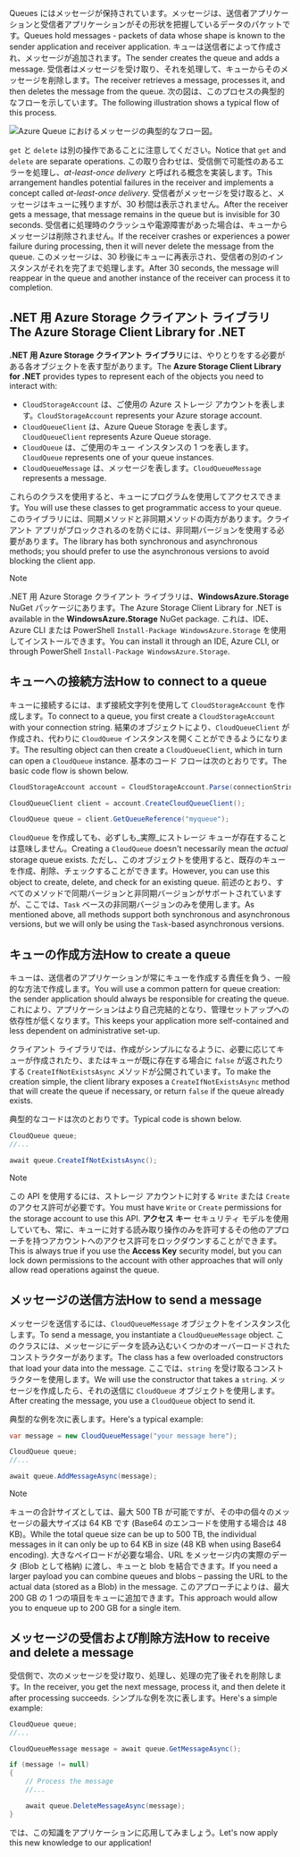 <span data-ttu-id="98cde-101">Queues にはメッセージが保持されています。メッセージは、送信者アプリケーションと受信者アプリケーションがその形状を把握しているデータのパケットです。</span><span class="sxs-lookup"><span data-stu-id="98cde-101">Queues hold messages - packets of data whose shape is known to the sender application and receiver application.</span></span> <span data-ttu-id="98cde-102">キューは送信者によって作成され、メッセージが追加されます。</span><span class="sxs-lookup"><span data-stu-id="98cde-102">The sender creates the queue and adds a message.</span></span> <span data-ttu-id="98cde-103">受信者はメッセージを受け取り、それを処理して、キューからそのメッセージを削除します。</span><span class="sxs-lookup"><span data-stu-id="98cde-103">The receiver retrieves a message, processes it, and then deletes the message from the queue.</span></span> <span data-ttu-id="98cde-104">次の図は、このプロセスの典型的なフローを示しています。</span><span class="sxs-lookup"><span data-stu-id="98cde-104">The following illustration shows a typical flow of this process.</span></span>

![Azure Queue におけるメッセージの典型的なフロー図。](../media/6-message-flow.png)

<span data-ttu-id="98cde-106">`get` と `delete` は別の操作であることに注意してください。</span><span class="sxs-lookup"><span data-stu-id="98cde-106">Notice that `get` and `delete` are separate operations.</span></span> <span data-ttu-id="98cde-107">この取り合わせは、受信側で可能性のあるエラーを処理し、_at-least-once delivery_ と呼ばれる概念を実装します。</span><span class="sxs-lookup"><span data-stu-id="98cde-107">This arrangement handles potential failures in the receiver and implements a concept called _at-least-once delivery_.</span></span> <span data-ttu-id="98cde-108">受信者がメッセージを受け取ると、メッセージはキューに残りますが、30 秒間は表示されません。</span><span class="sxs-lookup"><span data-stu-id="98cde-108">After the receiver gets a message, that message remains in the queue but is invisible for 30 seconds.</span></span> <span data-ttu-id="98cde-109">受信者に処理時のクラッシュや電源障害があった場合は、キューからメッセージは削除されません。</span><span class="sxs-lookup"><span data-stu-id="98cde-109">If the receiver crashes or experiences a power failure during processing, then it will never delete the message from the queue.</span></span> <span data-ttu-id="98cde-110">このメッセージは、30 秒後にキューに再表示され、受信者の別のインスタンスがそれを完了まで処理します。</span><span class="sxs-lookup"><span data-stu-id="98cde-110">After 30 seconds, the message will reappear in the queue and another instance of the receiver can process it to completion.</span></span>

## <a name="the-azure-storage-client-library-for-net"></a><span data-ttu-id="98cde-111">.NET 用 Azure Storage クライアント ライブラリ</span><span class="sxs-lookup"><span data-stu-id="98cde-111">The Azure Storage Client Library for .NET</span></span>

<span data-ttu-id="98cde-112">**.NET 用 Azure Storage クライアント ライブラリ**には、やりとりをする必要がある各オブジェクトを表す型があります。</span><span class="sxs-lookup"><span data-stu-id="98cde-112">The **Azure Storage Client Library for .NET** provides types to represent each of the objects you need to interact with:</span></span>

- <span data-ttu-id="98cde-113">`CloudStorageAccount` は、ご使用の Azure ストレージ アカウントを表します。</span><span class="sxs-lookup"><span data-stu-id="98cde-113">`CloudStorageAccount` represents your Azure storage account.</span></span>
- <span data-ttu-id="98cde-114">`CloudQueueClient` は、Azure Queue Storage を表します。</span><span class="sxs-lookup"><span data-stu-id="98cde-114">`CloudQueueClient` represents Azure Queue storage.</span></span>
- <span data-ttu-id="98cde-115">`CloudQueue` は、ご使用のキュー インスタンスの 1 つを表します。</span><span class="sxs-lookup"><span data-stu-id="98cde-115">`CloudQueue` represents one of your queue instances.</span></span>
- <span data-ttu-id="98cde-116">`CloudQueueMessage` は、メッセージを表します。</span><span class="sxs-lookup"><span data-stu-id="98cde-116">`CloudQueueMessage` represents a message.</span></span>

<span data-ttu-id="98cde-117">これらのクラスを使用すると、キューにプログラムを使用してアクセスできます。</span><span class="sxs-lookup"><span data-stu-id="98cde-117">You will use these classes to get programmatic access to your queue.</span></span> <span data-ttu-id="98cde-118">このライブラリには、同期メソッドと非同期メソッドの両方があります。クライアント アプリがブロックされるのを防ぐには、非同期バージョンを使用する必要があります。</span><span class="sxs-lookup"><span data-stu-id="98cde-118">The library has both synchronous and asynchronous methods; you should prefer to use the asynchronous versions to avoid blocking the client app.</span></span>

> [!NOTE]
> <span data-ttu-id="98cde-119">.NET 用 Azure Storage クライアント ライブラリは、**WindowsAzure.Storage** NuGet パッケージにあります。</span><span class="sxs-lookup"><span data-stu-id="98cde-119">The Azure Storage Client Library for .NET is available in the **WindowsAzure.Storage** NuGet package.</span></span> <span data-ttu-id="98cde-120">これは、IDE、Azure CLI または PowerShell `Install-Package WindowsAzure.Storage` を使用してインストールできます。</span><span class="sxs-lookup"><span data-stu-id="98cde-120">You can install it through an IDE, Azure CLI, or through PowerShell `Install-Package WindowsAzure.Storage`.</span></span>

## <a name="how-to-connect-to-a-queue"></a><span data-ttu-id="98cde-121">キューへの接続方法</span><span class="sxs-lookup"><span data-stu-id="98cde-121">How to connect to a queue</span></span>

<span data-ttu-id="98cde-122">キューに接続するには、まず接続文字列を使用して `CloudStorageAccount` を作成します。</span><span class="sxs-lookup"><span data-stu-id="98cde-122">To connect to a queue, you first create a `CloudStorageAccount` with your connection string.</span></span> <span data-ttu-id="98cde-123">結果のオブジェクトにより、`CloudQueueClient` が作成され、代わりに `CloudQueue` インスタンスを開くことができるようになります。</span><span class="sxs-lookup"><span data-stu-id="98cde-123">The resulting object can then create a `CloudQueueClient`, which in turn can open a `CloudQueue` instance.</span></span> <span data-ttu-id="98cde-124">基本のコード フローは次のとおりです。</span><span class="sxs-lookup"><span data-stu-id="98cde-124">The basic code flow is shown below.</span></span>

```csharp
CloudStorageAccount account = CloudStorageAccount.Parse(connectionString);

CloudQueueClient client = account.CreateCloudQueueClient();

CloudQueue queue = client.GetQueueReference("myqueue");
```

<span data-ttu-id="98cde-125">`CloudQueue` を作成しても、必ずしも_実際_にストレージ キューが存在することは意味しません。</span><span class="sxs-lookup"><span data-stu-id="98cde-125">Creating a `CloudQueue` doesn't necessarily mean the _actual_ storage queue exists.</span></span> <span data-ttu-id="98cde-126">ただし、このオブジェクトを使用すると、既存のキューを作成、削除、チェックすることができます。</span><span class="sxs-lookup"><span data-stu-id="98cde-126">However, you can use this object to create, delete, and check for an existing queue.</span></span> <span data-ttu-id="98cde-127">前述のとおり、すべてのメソッドで同期バージョンと非同期バージョンがサポートされていますが、ここでは、`Task` ベースの非同期バージョンのみを使用します。</span><span class="sxs-lookup"><span data-stu-id="98cde-127">As mentioned above, all methods support both synchronous and asynchronous versions, but we will only be using the `Task`-based asynchronous versions.</span></span>

## <a name="how-to-create-a-queue"></a><span data-ttu-id="98cde-128">キューの作成方法</span><span class="sxs-lookup"><span data-stu-id="98cde-128">How to create a queue</span></span>

<span data-ttu-id="98cde-129">キューは、送信者のアプリケーションが常にキューを作成する責任を負う、一般的な方法で作成します。</span><span class="sxs-lookup"><span data-stu-id="98cde-129">You will use a common pattern for queue creation: the sender application should always be responsible for creating the queue.</span></span> <span data-ttu-id="98cde-130">これにより、アプリケーションはより自己完結的となり、管理セットアップへの依存性が低くなります。</span><span class="sxs-lookup"><span data-stu-id="98cde-130">This keeps your application more self-contained and less dependent on administrative set-up.</span></span> 

<span data-ttu-id="98cde-131">クライアント ライブラリでは、作成がシンプルになるように、必要に応じてキューが作成されたり、またはキューが既に存在する場合に `false` が返されたりする `CreateIfNotExistsAsync` メソッドが公開されています。</span><span class="sxs-lookup"><span data-stu-id="98cde-131">To make the creation simple, the client library exposes a `CreateIfNotExistsAsync` method that will create the queue if necessary, or return `false` if the queue already exists.</span></span> 

<span data-ttu-id="98cde-132">典型的なコードは次のとおりです。</span><span class="sxs-lookup"><span data-stu-id="98cde-132">Typical code is shown below.</span></span>

```csharp
CloudQueue queue;
//...

await queue.CreateIfNotExistsAsync();
```

> [!NOTE]
> <span data-ttu-id="98cde-133">この API を使用するには、ストレージ アカウントに対する `Write` または `Create` のアクセス許可が必要です。</span><span class="sxs-lookup"><span data-stu-id="98cde-133">You must have `Write` or `Create` permissions for the storage account to use this API.</span></span> <span data-ttu-id="98cde-134">**アクセス キー** セキュリティ モデルを使用していても、常に、キューに対する読み取り操作のみを許可するその他のアプローチを持つアカウントへのアクセス許可をロックダウンすることができます。</span><span class="sxs-lookup"><span data-stu-id="98cde-134">This is always true if you use the **Access Key** security model, but you can lock down permissions to the account with other approaches that will only allow read operations against the queue.</span></span>

## <a name="how-to-send-a-message"></a><span data-ttu-id="98cde-135">メッセージの送信方法</span><span class="sxs-lookup"><span data-stu-id="98cde-135">How to send a message</span></span>

<span data-ttu-id="98cde-136">メッセージを送信するには、`CloudQueueMessage` オブジェクトをインスタンス化します。</span><span class="sxs-lookup"><span data-stu-id="98cde-136">To send a message, you instantiate a `CloudQueueMessage` object.</span></span> <span data-ttu-id="98cde-137">このクラスには、メッセージにデータを読み込むいくつかのオーバーロードされたコンストラクターがあります。</span><span class="sxs-lookup"><span data-stu-id="98cde-137">The class has a few overloaded constructors that load your data into the message.</span></span> <span data-ttu-id="98cde-138">ここでは、`string` を受け取るコンストラクターを使用します。</span><span class="sxs-lookup"><span data-stu-id="98cde-138">We will use the constructor that takes a `string`.</span></span> <span data-ttu-id="98cde-139">メッセージを作成したら、それの送信に `CloudQueue` オブジェクトを使用します。</span><span class="sxs-lookup"><span data-stu-id="98cde-139">After creating the message, you use a `CloudQueue` object to send it.</span></span>

<span data-ttu-id="98cde-140">典型的な例を次に表します。</span><span class="sxs-lookup"><span data-stu-id="98cde-140">Here's a typical example:</span></span>

```csharp
var message = new CloudQueueMessage("your message here");

CloudQueue queue;
//...

await queue.AddMessageAsync(message);
```

> [!NOTE]
> <span data-ttu-id="98cde-141">キューの合計サイズとしては、最大 500 TB が可能ですが、その中の個々のメッセージの最大サイズは 64 KB です (Base64 のエンコードを使用する場合は 48 KB)。</span><span class="sxs-lookup"><span data-stu-id="98cde-141">While the total queue size can be up to 500 TB, the individual messages in it can only be up to 64 KB in size (48 KB when using Base64 encoding).</span></span> <span data-ttu-id="98cde-142">大きなペイロードが必要な場合、URL をメッセージ内の実際のデータ (Blob として格納) に渡し、キューと blob を結合できます。</span><span class="sxs-lookup"><span data-stu-id="98cde-142">If you need a larger payload you can combine queues and blobs – passing the URL to the actual data (stored as a Blob) in the message.</span></span> <span data-ttu-id="98cde-143">このアプローチによりは、最大 200 GB の 1 つの項目をキューに追加できます。</span><span class="sxs-lookup"><span data-stu-id="98cde-143">This approach would allow you to enqueue up to 200 GB for a single item.</span></span>

## <a name="how-to-receive-and-delete-a-message"></a><span data-ttu-id="98cde-144">メッセージの受信および削除方法</span><span class="sxs-lookup"><span data-stu-id="98cde-144">How to receive and delete a message</span></span>

<span data-ttu-id="98cde-145">受信側で、次のメッセージを受け取り、処理し、処理の完了後それを削除します。</span><span class="sxs-lookup"><span data-stu-id="98cde-145">In the receiver, you get the next message, process it, and then delete it after processing succeeds.</span></span> <span data-ttu-id="98cde-146">シンプルな例を次に表します。</span><span class="sxs-lookup"><span data-stu-id="98cde-146">Here's a simple example:</span></span>

```C#
CloudQueue queue;
//...

CloudQueueMessage message = await queue.GetMessageAsync();

if (message != null)
{
    // Process the message
    //...

    await queue.DeleteMessageAsync(message);
}
```

<span data-ttu-id="98cde-147">では、この知識をアプリケーションに応用してみましょう。</span><span class="sxs-lookup"><span data-stu-id="98cde-147">Let's now apply this new knowledge to our application!</span></span>